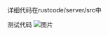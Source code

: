 详细代码在rustcode/server/src中

测试代码
![图片](https://user-images.githubusercontent.com/80453760/118954947-d7b00b80-b990-11eb-9c07-2f5a74d9f9eb.png)
